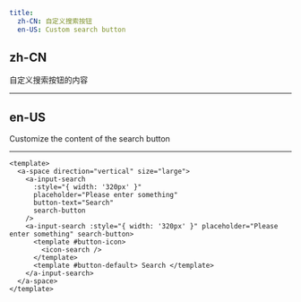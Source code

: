 ```yaml
title:
  zh-CN: 自定义搜索按钮
  en-US: Custom search button
```

## zh-CN

自定义搜索按钮的内容

---

## en-US

Customize the content of the search button

---

```vue
<template>
  <a-space direction="vertical" size="large">
    <a-input-search
      :style="{ width: '320px' }"
      placeholder="Please enter something"
      button-text="Search"
      search-button
    />
    <a-input-search :style="{ width: '320px' }" placeholder="Please enter something" search-button>
      <template #button-icon>
        <icon-search />
      </template>
      <template #button-default> Search </template>
    </a-input-search>
  </a-space>
</template>
```
